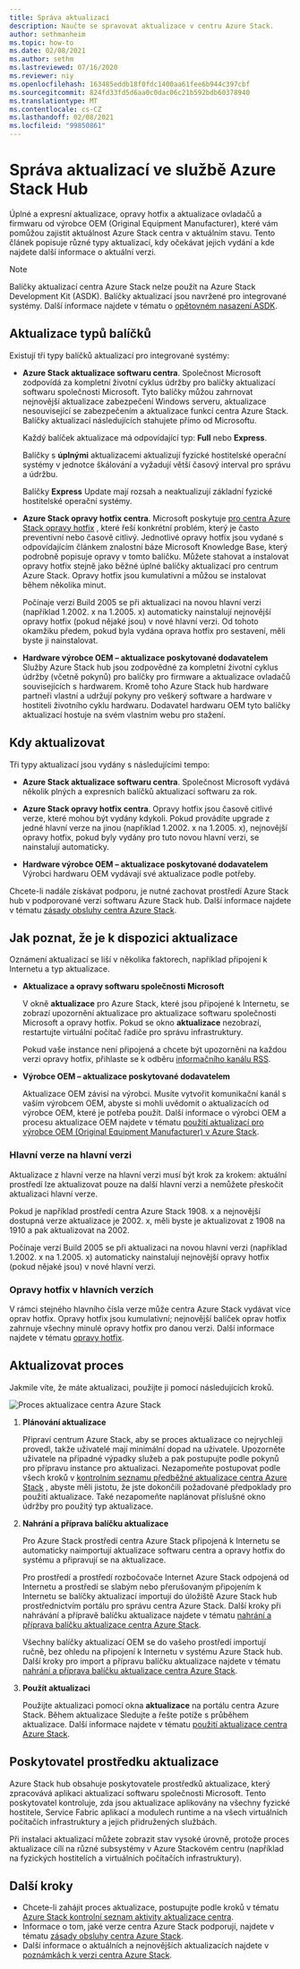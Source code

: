 ```yaml
---
title: Správa aktualizací
description: Naučte se spravovat aktualizace v centru Azure Stack.
author: sethmanheim
ms.topic: how-to
ms.date: 02/08/2021
ms.author: sethm
ms.lastreviewed: 07/16/2020
ms.reviewer: niy
ms.openlocfilehash: 163485eddb18f0fdc1400aa61fee6b944c397cbf
ms.sourcegitcommit: 824fd33fd5d6aa0c0dac06c21b592bdb60378940
ms.translationtype: MT
ms.contentlocale: cs-CZ
ms.lasthandoff: 02/08/2021
ms.locfileid: "99850861"
---
```

# <a name="manage-updates-in-azure-stack-hub"></a>Správa aktualizací ve službě Azure Stack Hub

Úplné a expresní aktualizace, opravy hotfix a aktualizace ovladačů a firmwaru od výrobce OEM (Original Equipment Manufacturer), které vám pomůžou zajistit aktuálnost Azure Stack centra v aktuálním stavu. Tento článek popisuje různé typy aktualizací, kdy očekávat jejich vydání a kde najdete další informace o aktuální verzi.

> [!NOTE]  
> Balíčky aktualizací centra Azure Stack nelze použít na Azure Stack Development Kit (ASDK). Balíčky aktualizací jsou navržené pro integrované systémy. Další informace najdete v tématu o [opětovném nasazení ASDK](../asdk/asdk-redeploy.md).

## <a name="update-package-types"></a>Aktualizace typů balíčků

Existují tři typy balíčků aktualizací pro integrované systémy:

- **Azure Stack aktualizace softwaru centra**. Společnost Microsoft zodpovídá za kompletní životní cyklus údržby pro balíčky aktualizací softwaru společnosti Microsoft. Tyto balíčky můžou zahrnovat nejnovější aktualizace zabezpečení Windows serveru, aktualizace nesouvisející se zabezpečením a aktualizace funkcí centra Azure Stack. Balíčky aktualizací následujících stahujete přímo od Microsoftu.

    Každý balíček aktualizace má odpovídající typ: **Full** nebo **Express**.

    Balíčky s **úplnými** aktualizacemi aktualizují fyzické hostitelské operační systémy v jednotce škálování a vyžadují větší časový interval pro správu a údržbu.

    Balíčky **Express** Update mají rozsah a neaktualizují základní fyzické hostitelské operační systémy.

- **Azure Stack opravy hotfix centra**. Microsoft poskytuje [pro centra Azure Stack opravy hotfix](azure-stack-servicing-policy.md#hotfixes) , které řeší konkrétní problém, který je často preventivní nebo časově citlivý. Jednotlivé opravy hotfix jsou vydané s odpovídajícím článkem znalostní báze Microsoft Knowledge Base, který podrobně popisuje opravy v tomto balíčku. Můžete stahovat a instalovat opravy hotfix stejně jako běžné úplné balíčky aktualizací pro centrum Azure Stack. Opravy hotfix jsou kumulativní a můžou se instalovat během několika minut.

   Počínaje verzí Build 2005 se při aktualizaci na novou hlavní verzi (například 1.2002. x na 1.2005. x) automaticky nainstalují nejnovější opravy hotfix (pokud nějaké jsou) v nové hlavní verzi. Od tohoto okamžiku předem, pokud byla vydána oprava hotfix pro sestavení, měli byste ji nainstalovat.

- **Hardware výrobce OEM – aktualizace poskytované dodavatelem** Služby Azure Stack hub jsou zodpovědné za kompletní životní cyklus údržby (včetně pokynů) pro balíčky pro firmware a aktualizace ovladačů souvisejících s hardwarem. Kromě toho Azure Stack hub hardware partneři vlastní a udržují pokyny pro veškerý software a hardware v hostiteli životního cyklu hardwaru. Dodavatel hardwaru OEM tyto balíčky aktualizací hostuje na svém vlastním webu pro stažení.

## <a name="when-to-update"></a>Kdy aktualizovat

Tři typy aktualizací jsou vydány s následujícími tempo:

- **Azure Stack aktualizace softwaru centra**. Společnost Microsoft vydává několik plných a expresních balíčků aktualizací softwaru za rok.

- **Azure Stack opravy hotfix centra**. Opravy hotfix jsou časově citlivé verze, které mohou být vydány kdykoli. Pokud provádíte upgrade z jedné hlavní verze na jinou (například 1.2002. x na 1.2005. x), nejnovější opravy hotfix, pokud byly vydány pro tuto novou hlavní verzi, se nainstalují automaticky.

- **Hardware výrobce OEM – aktualizace poskytované dodavatelem** Výrobci hardwaru OEM vydávají své aktualizace podle potřeby.

Chcete-li nadále získávat podporu, je nutné zachovat prostředí Azure Stack hub v podporované verzi softwaru Azure Stack hub. Další informace najdete v tématu [zásady obsluhy centra Azure Stack](azure-stack-servicing-policy.md).

## <a name="how-to-know-an-update-is-available"></a>Jak poznat, že je k dispozici aktualizace

Oznámení aktualizací se liší v několika faktorech, například připojení k Internetu a typ aktualizace.

- **Aktualizace a opravy softwaru společnosti Microsoft**

    V okně **aktualizace** pro Azure Stack, které jsou připojené k Internetu, se zobrazí upozornění aktualizace pro aktualizace softwaru společnosti Microsoft a opravy hotfix. Pokud se okno **aktualizace** nezobrazí, restartujte virtuální počítač řadiče pro správu infrastruktury.

    Pokud vaše instance není připojená a chcete být upozorněni na každou verzi opravy hotfix, přihlaste se k odběru [informačního kanálu RSS](https://azurestackhubdocs.azurewebsites.net/xml/hotfixes.rss).

- **Výrobce OEM – aktualizace poskytované dodavatelem**

    Aktualizace OEM závisí na výrobci. Musíte vytvořit komunikační kanál s vaším výrobcem OEM, abyste si mohli uvědomit o aktualizacích od výrobce OEM, které je potřeba použít. Další informace o výrobci OEM a procesu aktualizace OEM najdete v tématu [použití aktualizací pro výrobce OEM (Original Equipment Manufacturer) v Azure Stack](azure-stack-update-oem.md).

### <a name="major-version-to-major-version"></a>Hlavní verze na hlavní verzi

Aktualizace z hlavní verze na hlavní verzi musí být krok za krokem: aktuální prostředí lze aktualizovat pouze na další hlavní verzi a nemůžete přeskočit aktualizaci hlavní verze.

Pokud je například prostředí centra Azure Stack 1908. x a nejnovější dostupná verze aktualizace je 2002. x, měli byste je aktualizovat z 1908 na 1910 a pak aktualizovat na 2002.

Počínaje verzí Build 2005 se při aktualizaci na novou hlavní verzi (například 1.2002. x na 1.2005. x) automaticky nainstalují nejnovější opravy hotfix (pokud nějaké jsou) v nové hlavní verzi.

### <a name="hotfixes-within-major-versions"></a>Opravy hotfix v hlavních verzích

V rámci stejného hlavního čísla verze může centra Azure Stack vydávat více oprav hotfix. Opravy hotfix jsou kumulativní; nejnovější balíček oprav hotfix zahrnuje všechny minulé opravy hotfix pro danou verzi. Další informace najdete v tématu [opravy hotfix](azure-stack-servicing-policy.md#hotfixes).

## <a name="update-process"></a>Aktualizovat proces

Jakmile víte, že máte aktualizaci, použijte ji pomocí následujících kroků.

![Proces aktualizace centra Azure Stack](./media/azure-stack-updates/azure-stack-update-process.svg)

1. **Plánování aktualizace**

    Připraví centrum Azure Stack, aby se proces aktualizace co nejrychleji provedl, takže uživatelé mají minimální dopad na uživatele. Upozorněte uživatele na případné výpadky služeb a pak postupujte podle pokynů pro přípravu instance pro aktualizaci. Nezapomeňte postupovat podle všech kroků v [kontrolním seznamu předběžné aktualizace centra Azure Stack](release-notes-checklist.md) , abyste měli jistotu, že jste dokončili požadované předpoklady pro použití aktualizace. Také nezapomeňte naplánovat příslušné okno údržby pro použitý typ aktualizace.

2. **Nahrání a příprava balíčku aktualizace**

    Pro Azure Stack prostředí centra Azure Stack připojená k Internetu se automaticky naimportují aktualizace softwaru centra a opravy hotfix do systému a připravují se na aktualizace.

    Pro prostředí a prostředí rozbočovače Internet Azure Stack odpojená od Internetu a prostředí se slabým nebo přerušovaným připojením k Internetu se balíčky aktualizací importují do úložiště Azure Stack hub prostřednictvím portálu pro správu centra Azure Stack. Další kroky při nahrávání a přípravě balíčku aktualizace najdete v tématu [nahrání a příprava balíčku aktualizace centra Azure Stack](azure-stack-update-prepare-package.md).

    Všechny balíčky aktualizací OEM se do vašeho prostředí importují ručně, bez ohledu na připojení k Internetu v systému Azure Stack hub. Další kroky pro import a přípravu balíčku aktualizace najdete v tématu [nahrání a příprava balíčku aktualizace centra Azure Stack](azure-stack-update-prepare-package.md).

3. **Použít aktualizaci**

    Použijte aktualizaci pomocí okna **aktualizace** na portálu centra Azure Stack. Během aktualizace Sledujte a řešte potíže s průběhem aktualizace. Další informace najdete v tématu [použití aktualizace centra Azure Stack](azure-stack-apply-updates.md).

## <a name="the-update-resource-provider"></a>Poskytovatel prostředku aktualizace

Azure Stack hub obsahuje poskytovatele prostředků aktualizace, který zpracovává aplikaci aktualizací softwaru společnosti Microsoft. Tento poskytovatel kontroluje, zda jsou aktualizace aplikovány na všechny fyzické hostitele, Service Fabric aplikací a modulech runtime a na všech virtuálních počítačích infrastruktury a jejich přidružených službách.

Při instalaci aktualizací můžete zobrazit stav vysoké úrovně, protože proces aktualizace cílí na různé subsystémy v Azure Stackovém centru (například na fyzických hostitelích a virtuálních počítačích infrastruktury).

## <a name="next-steps"></a>Další kroky

- Chcete-li zahájit proces aktualizace, postupujte podle kroků v tématu [Azure Stack kontrolní seznam aktivity aktualizace centra](release-notes-checklist.md).
- Informace o tom, jaké verze centra Azure Stack podporují, najdete v tématu [zásady obsluhy centra Azure Stack](azure-stack-servicing-policy.md).  
- Další informace o aktuálních a nejnovějších aktualizacích najdete v [poznámkách k verzi centra Azure Stack](release-notes.md).
